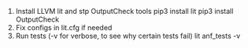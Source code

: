 1) Install LLVM lit and stp OutputCheck tools
    pip3 install lit
    pip3 install OutputCheck
2) Fix configs in lit.cfg if needed
3) Run tests (-v for verbose, to see why certain tests fail)
    lit anf_tests -v
